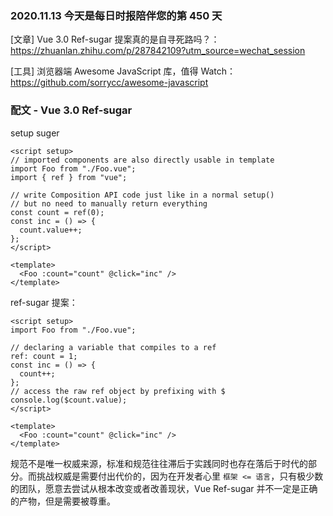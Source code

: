 ### 2020.11.13 今天是每日时报陪伴您的第 450 天

[文章] Vue 3.0 Ref-sugar 提案真的是自寻死路吗？：<https://zhuanlan.zhihu.com/p/287842109?utm_source=wechat_session>

[工具] 浏览器端 Awesome JavaScript 库，值得 Watch：<https://github.com/sorrycc/awesome-javascript>

### 配文 - Vue 3.0 Ref-sugar

setup suger

```vue
<script setup>
// imported components are also directly usable in template
import Foo from "./Foo.vue";
import { ref } from "vue";

// write Composition API code just like in a normal setup()
// but no need to manually return everything
const count = ref(0);
const inc = () => {
  count.value++;
};
</script>

<template>
  <Foo :count="count" @click="inc" />
</template>
```

ref-sugar 提案：

```vue
<script setup>
import Foo from "./Foo.vue";

// declaring a variable that compiles to a ref
ref: count = 1;
const inc = () => {
  count++;
};
// access the raw ref object by prefixing with $
console.log($count.value);
</script>

<template>
  <Foo :count="count" @click="inc" />
</template>
```

规范不是唯一权威来源，标准和规范往往滞后于实践同时也存在落后于时代的部分。而挑战权威是需要付出代价的，因为在开发者心里 `框架 <= 语言`，只有极少数的团队，愿意去尝试从根本改变或者改善现状，Vue Ref-sugar 并不一定是正确的产物，但是需要被尊重。
